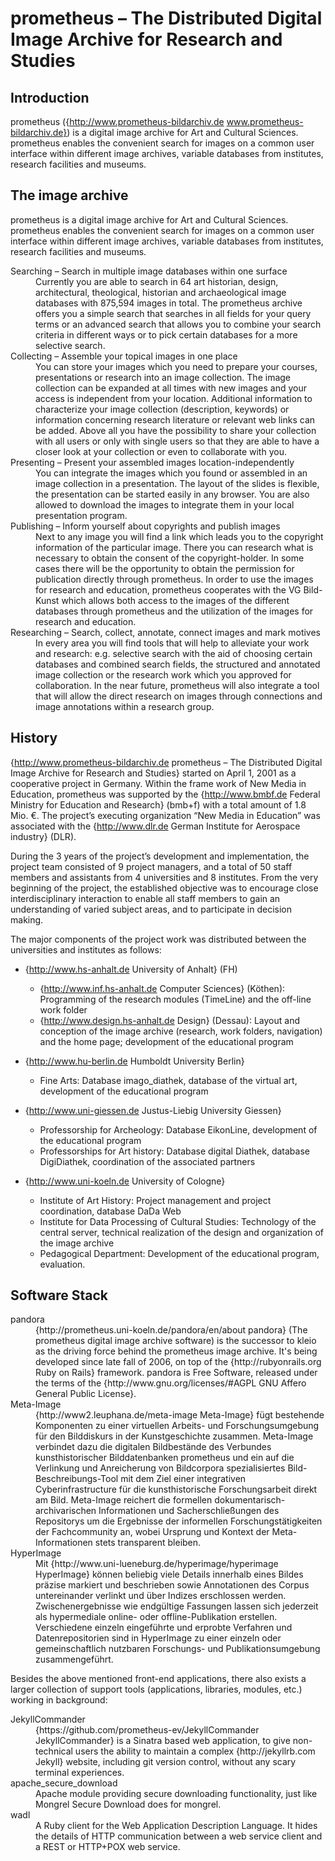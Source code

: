 
# prometheus – The Distributed Digital Image Archive for Research and Studies

## Introduction

prometheus ({http://www.prometheus-bildarchiv.de www.prometheus-bildarchiv.de})
is a digital image archive for Art and Cultural Sciences. prometheus enables the
convenient search for images on a common user interface within different image 
archives, variable databases from institutes, research facilities and museums.

## The image archive

prometheus is a digital image archive for Art and Cultural Sciences. prometheus enables the convenient search for images on a common user interface within different image archives, variable databases from institutes, research facilities and museums.

<dl>
  <dt>Searching – Search in multiple image databases within one surface</dt>
  <dd>Currently you are able to search in 64 art historian, design, architectural, theological, historian and archaeological image databases with 875,594 images in total. The prometheus archive offers you a simple search that searches in all fields for your query terms or an advanced search that allows you to combine your search criteria in different ways or to pick certain databases for a more selective search.</dd>

  <dt>Collecting – Assemble your topical images in one place</dt>
  <dd>You can store your images which you need to prepare your courses, presentations or research into an image collection. The image collection can be expanded at all times with new images and your access is independent from your location. Additional information to characterize your image collection (description, keywords) or information concerning research literature or relevant web links can be added. Above all you have the possibility to share your collection with all users or only with single users so that they are able to have a closer look at your collection or even to collaborate with you.</dd>

  <dt>Presenting – Present your assembled images location-independently</dt>
  <dd>You can integrate the images which you found or assembled in an image collection in a presentation. The layout of the slides is flexible, the presentation can be started easily in any browser. You are also allowed to download the images to integrate them in your local presentation program.</dd>

  <dt>Publishing – Inform yourself about copyrights and publish images</dt>
  <dd>Next to any image you will find a link which leads you to the copyright information of the particular image. There you can research what is necessary to obtain the consent of the copyright-holder. In some cases there will be the opportunity to obtain the permission for publication directly through prometheus. In order to use the images for research and education, prometheus cooperates with the VG Bild-Kunst which allows both access to the images of the different databases through prometheus and the utilization of the images for research and education.</dd>

  <dt>Researching – Search, collect, annotate, connect images and mark motives</dt>
  <dd>In every area you will find tools that will help to alleviate your work and research: e.g. selective search with the aid of choosing certain databases and combined search fields, the structured and annotated image collection or the research work which you approved for collaboration. In the near future, prometheus will also integrate a tool that will allow the direct research on images through connections and image annotations within a research group.</dd>
</dl>

## History

{http://www.prometheus-bildarchiv.de prometheus – The Distributed Digital Image
Archive for Research and Studies} started on April 1, 2001 as a cooperative
project in Germany. Within the frame work of New Media in Education, prometheus
was supported by the {http://www.bmbf.de Federal Ministry for Education and
Research} (bmb+f) with a total amount of 1.8 Mio. €. The project’s executing
organization “New Media in Education” was associated with the
{http://www.dlr.de German Institute for Aerospace industry} (DLR).

During the 3 years of the project’s development and implementation, the project team consisted of 9 project managers, and a total of 50 staff members and assistants from 4 universities and 8 institutes. From the very beginning of the project, the established objective was to encourage close interdisciplinary interaction to enable all staff members to gain an understanding of varied subject areas, and to participate in decision making. 

The major components of the project work was distributed between the universities and institutes as follows:

* {http://www.hs-anhalt.de University of Anhalt} (FH)
  * {http://www.inf.hs-anhalt.de Computer Sciences} (Köthen): Programming of the research modules (TimeLine) and the off-line work folder
  * {http://www.design.hs-anhalt.de Design} (Dessau): Layout and conception of the image archive (research, work folders, navigation) and the home page; development of the educational program

* {http://www.hu-berlin.de Humboldt University Berlin}
  * Fine Arts: Database imago_diathek, database of the virtual art, development of the educational program

* {http://www.uni-giessen.de Justus-Liebig University Giessen}
  * Professorship for Archeology: Database EikonLine, development of the educational program
  * Professorships for Art history: Database digital Diathek, database DigiDiathek, coordination of the associated partners

* {http://www.uni-koeln.de University of Cologne}
  * Institute of Art History: Project management and project coordination, database DaDa Web
  * Institute for Data Processing of Cultural Studies: Technology of the central server, technical realization of the design and organization of the image archive
  * Pedagogical Department: Development of the educational program, evaluation.

## Software Stack

<dl>

  <dt>pandora</dt>
    <dd>{http://prometheus.uni-koeln.de/pandora/en/about pandora} (The prometheus digital image archive software) is the successor to kleio as the driving force behind the prometheus image archive. It's being developed since late fall of 2006, on top of the {http://rubyonrails.org Ruby on Rails} framework. pandora is Free Software, released under the terms of the {http://www.gnu.org/licenses/#AGPL GNU Affero General Public License}. </dd>

  <dt>Meta-Image</dt>
    <dd>{http://www2.leuphana.de/meta-image Meta-Image} fügt bestehende Komponenten zu einer virtuellen Arbeits- und Forschungsumgebung für den Bilddiskurs in der Kunstgeschichte zusammen. Meta-Image verbindet dazu die digitalen Bildbestände des Verbundes kunsthistorischer Bilddatenbanken prometheus und ein auf die Verlinkung und Anreicherung von Bildcorpora spezialisiertes Bild-Beschreibungs-Tool mit dem Ziel einer integrativen Cyberinfrastructure für die kunsthistorische Forschungsarbeit direkt am Bild. Meta-Image reichert die formellen dokumentarisch-archivarischen Informationen und Sacherschließungen des Repositorys um die Ergebnisse der informellen Forschungstätigkeiten der Fachcommunity an, wobei Ursprung und Kontext der Meta-Informationen stets transparent bleiben.</dd>

  <dt>HyperImage</dt>
    <dd>Mit {http://www.uni-lueneburg.de/hyperimage/hyperimage HyperImage} können beliebig viele Details innerhalb eines Bildes präzise markiert und beschrieben sowie Annotationen des Corpus untereinander verlinkt und über Indizes erschlossen werden. Zwischenergebnisse wie endgültige Fassungen lassen sich jederzeit als hypermediale online- oder offline-Publikation erstellen. Verschiedene einzeln eingeführte und erprobte Verfahren und Datenrepositorien sind in HyperImage zu einer einzeln oder gemeinschaftlich nutzbaren Forschungs- und Publikationsumgebung zusammengeführt.</dd>
</dl>

Besides the above mentioned front-end applications, there also exists a larger
collection of support tools (applications, libraries, modules, etc.) working in
background:

<dl>
  <dt>JekyllCommander</dt>
    <dd>{https://github.com/prometheus-ev/JekyllCommander JekyllCommander} is a Sinatra based web application, to give non-technical users the ability to maintain a complex {http://jekyllrb.com Jekyll} website, including git version control, without any scary terminal experiences.</dd>

  <dt>apache_secure_download</dt>
    <dd>Apache module providing secure downloading functionality, just like Mongrel Secure Download does for mongrel.</dd>

  <dt>wadl</dt>
    <dd>A Ruby client for the Web Application Description Language. It hides the details of HTTP communication between a web service client and a REST or HTTP+POX web service.</dd>
</dl>

